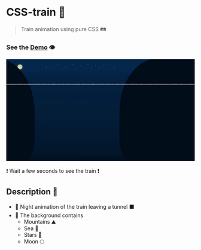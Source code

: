 # CSS-train 🚆

> Train animation using pure CSS 🛤

### See the <a href='https://dnt-knw.github.io/CSS-train' target='_blank' title='Click to open the project'>Demo</a> 👁

<img src='./CSS-train.gif' alt='train' />

❗️ Wait a few seconds to see the train ❗️

## Description 📖

- 📜 Night animation of the train leaving a tunnel ⬛️
- 📜 The background contains
    - Mountains ⛰
    - Sea 🌊
    - Stars 🌟
    - Moon 🌕
